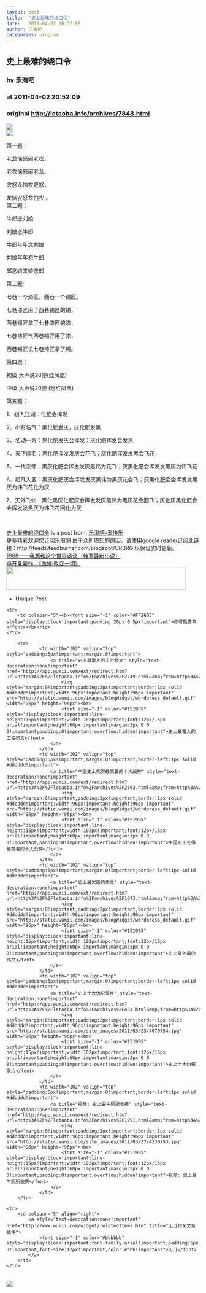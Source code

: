 ```yaml
---
layout: post
title:  "史上最难的绕口令"
date:   2011-04-02 20:52:09
author: 乐淘吧
categories: program
---
```


## 史上最难的绕口令
### by 乐淘吧
### at 2011-04-02 20:52:09
### original <http://letaoba.info/archives/7848.html>

<p><a href="http://feedads.g.doubleclick.net/~a/Opnc2VwFpD1FFHSpuh5-1MNIlIQ/0/da"><img src="http://feedads.g.doubleclick.net/~a/Opnc2VwFpD1FFHSpuh5-1MNIlIQ/0/di" border="0" ismap></a><br>
<a href="http://feedads.g.doubleclick.net/~a/Opnc2VwFpD1FFHSpuh5-1MNIlIQ/1/da"><img src="http://feedads.g.doubleclick.net/~a/Opnc2VwFpD1FFHSpuh5-1MNIlIQ/1/di" border="0" ismap></a></p><p>第一题：</p>
<p>老龙恼怒闹老农，</p>
<p>老农恼怒闹老龙。</p>
<p>农怒龙恼农更怒，</p>
<p>龙恼农怒龙怕农 。<br>
第二题：</p>
<p>牛郎恋刘娘</p>
<p>刘娘恋牛郎</p>
<p>牛郎年年念刘娘</p>
<p>刘娘年年恋牛郎</p>
<p>郎念娘来娘恋郎</p>
<p>第三题:</p>
<p>七巷一个漆匠，西巷一个锡匠。</p>
<p>七巷漆匠用了西巷锡匠的锡，</p>
<p>西巷锡匠拿了七巷漆匠的漆，</p>
<p>七巷漆匠气西巷锡匠用了漆，</p>
<p>西巷锡匠讥七巷漆匠拿了锡。</p>
<p>第四题：</p>
<p>初级 大声说20便(红凤凰)</p>
<p>中级 大声说20便 (粉红凤凰)</p>
<p>第五题：</p>
<p>1、初入江湖：化肥会挥发</p>
<p>2、小有名气：黑化肥发灰，灰化肥发黑</p>
<p>3、名动一方：黑化肥发灰会挥发；灰化肥挥发会发黑</p>
<p>4、天下闻名：黑化肥挥发发灰会花飞；灰化肥挥发发黑会飞花</p>
<p>5、一代宗师：黑灰化肥会挥发发灰黑讳为花飞；灰黑化肥会挥发发黑灰为讳飞花</p>
<p>6、超凡入圣：黑灰化肥灰会挥发发灰黑讳为黑灰花会飞；灰黑化肥会会挥发发黑灰为讳飞花化为灰</p>
<p>7、天外飞仙：黑化黑灰化肥灰会挥发发灰黑讳为黑灰花会回飞；灰化灰黑化肥会会挥发发黑灰为讳飞花回化为灰</p>
<p> </p>
<p><a href="http://letaoba.info/archives/7848.html">史上最难的绕口令</a> is a post from: <a href="http://letaoba.info">乐淘吧-淘快乐</a>
<br>
更多精彩欢迎您订阅<a href="http://feeds.feedburner.com/blogspot/CRBRG">乐淘吧</a>
由于众所周知的原因，请使用google reader订阅此链接：http://feeds.feedburner.com/blogspot/CRBRG  以保证实时更新。
<br>
<a href="http://www.amazon.cn/mn/detailApp/ref=as_li_qf_sp_asin_tl?_encoding=UTF8&amp;tag=zyongxin-23&amp;linkCode=as2&amp;asin=B0043PLAFC&amp;camp=536&amp;creative=3200&amp;creativeASIN=B0043PLAFC">1988——我想和这个世界谈谈（韩寒最新小说）</a><img src="http://www.assoc-amazon.cn/e/ir?t=zyongxin-23&amp;l=as2&amp;o=28&amp;a=B0043PLAFC" width="1" height="1" border="0" alt="" style="border:none!important;margin:0px!important">
<br>
<a href="http://www.amazon.cn/mn/detailApp/ref=as_li_qf_sp_asin_tl?_encoding=UTF8&amp;tag=zyongxin-23&amp;linkCode=as2&amp;asin=B004IK9G9E&amp;camp=536&amp;creative=3200&amp;creativeASIN=B004IK9G9E">李开复新作：《微博:改变一切》</a><img src="http://www.assoc-amazon.cn/e/ir?t=zyongxin-23&amp;l=as2&amp;o=28&amp;a=B004IK9G9E" width="1" height="1" border="0" alt="" style="border:none!important;margin:0px!important">
<a href="http://www.taobao.com/go/chn/tbk_channel/huangguan.php?pid=mm_14340546_0_0&amp;eventid=101858"><img title="淘宝皇冠" src="http://letaoba.info/wp-content/uploads/2010/11/%E6%B7%98%E5%AE%9D%E7%9A%87%E5%86%A0%E5%BA%97%E9%93%BA.jpg" alt="" width="468" height="60"></a>
</p>
<div><ul><li>Unique Post</li></ul></div><table cellspacing="0" cellpadding="3" border="0" style="clear:both">
    
    <tr>
        <td colspan="5"><b><font size="-1" color="#FF2605" style="display:block!important;padding:20px 0 5px!important">你可能喜欢</font></b></td>
    </tr>
    
        <tr>
                <td width="102" valign="top" style="padding:5px!important;margin:0!important">
                    <a title="史上最雷人的工资祭文" style="text-decoration:none!important" href="http://app.wumii.com/ext/redirect.htm?url=http%3A%2F%2Fletaoba.info%2Farchives%2F2749.html&amp;from=http%3A%2F%2Fletaoba.info%2Farchives%2F7848.html">
                        <img style="margin:0!important;padding:2px!important;border:1px solid #dddddd!important;width:96px!important;height:96px!important" src="http://static.wumii.com/images/blogWidget/wordpress_default.gif" width="96px" height="96px"><br>
                        <font size="-1" color="#1519B5" style="display:block!important;line-height:15px!important;width:102px!important;font:12px/15px arial!important;height:60px!important;margin:3px 0 0 0!important;padding:0!important;overflow:hidden!important">史上最雷人的工资祭文</font>
                    </a>
                </td>
                <td width="102" valign="top" style="padding:5px!important;margin:0!important;border-left:1px solid #dddddd!important">
                    <a title="中国史上死得最窝囊的十大战神" style="text-decoration:none!important" href="http://app.wumii.com/ext/redirect.htm?url=http%3A%2F%2Fletaoba.info%2Farchives%2F2563.html&amp;from=http%3A%2F%2Fletaoba.info%2Farchives%2F7848.html">
                        <img style="margin:0!important;padding:2px!important;border:1px solid #dddddd!important;width:96px!important;height:96px!important" src="http://static.wumii.com/images/blogWidget/wordpress_default.gif" width="96px" height="96px"><br>
                        <font size="-1" color="#1519B5" style="display:block!important;line-height:15px!important;width:102px!important;font:12px/15px arial!important;height:60px!important;margin:3px 0 0 0!important;padding:0!important;overflow:hidden!important">中国史上死得最窝囊的十大战神</font>
                    </a>
                </td>
                <td width="102" valign="top" style="padding:5px!important;margin:0!important;border-left:1px solid #dddddd!important">
                    <a title="史上最欠扁的作文" style="text-decoration:none!important" href="http://app.wumii.com/ext/redirect.htm?url=http%3A%2F%2Fletaoba.info%2Farchives%2F1073.html&amp;from=http%3A%2F%2Fletaoba.info%2Farchives%2F7848.html">
                        <img style="margin:0!important;padding:2px!important;border:1px solid #dddddd!important;width:96px!important;height:96px!important" src="http://static.wumii.com/images/blogWidget/wordpress_default.gif" width="96px" height="96px"><br>
                        <font size="-1" color="#1519B5" style="display:block!important;line-height:15px!important;width:102px!important;font:12px/15px arial!important;height:60px!important;margin:3px 0 0 0!important;padding:0!important;overflow:hidden!important">史上最欠扁的作文</font>
                    </a>
                </td>
                <td width="102" valign="top" style="padding:5px!important;margin:0!important;border-left:1px solid #dddddd!important">
                    <a title="史上十大伪纪录片" style="text-decoration:none!important" href="http://app.wumii.com/ext/redirect.htm?url=http%3A%2F%2Fletaoba.info%2Farchives%2F431.html&amp;from=http%3A%2F%2Fletaoba.info%2Farchives%2F7848.html">
                        <img style="margin:0!important;padding:2px!important;border:1px solid #dddddd!important;width:96px!important;height:96px!important" src="http://static.wumii.com/site_images/2011/03/23/4079754.jpg" width="96px" height="96px"><br>
                        <font size="-1" color="#1519B5" style="display:block!important;line-height:15px!important;width:102px!important;font:12px/15px arial!important;height:60px!important;margin:3px 0 0 0!important;padding:0!important;overflow:hidden!important">史上十大伪纪录片</font>
                    </a>
                </td>
                <td width="102" valign="top" style="padding:5px!important;margin:0!important;border-left:1px solid #dddddd!important">
                    <a title="视频: 史上最牛厕所收费" style="text-decoration:none!important" href="http://app.wumii.com/ext/redirect.htm?url=http%3A%2F%2Fletaoba.info%2Farchives%2F1991.html&amp;from=http%3A%2F%2Fletaoba.info%2Farchives%2F7848.html">
                        <img style="margin:0!important;padding:2px!important;border:1px solid #dddddd!important;width:96px!important;height:96px!important" src="http://static.wumii.com/site_images/2011/03/27/4330753.jpg" width="96px" height="96px"><br>
                        <font size="-1" color="#1519B5" style="display:block!important;line-height:15px!important;width:102px!important;font:12px/15px arial!important;height:60px!important;margin:3px 0 0 0!important;padding:0!important;overflow:hidden!important">视频: 史上最牛厕所收费</font>
                    </a>
                </td>
        </tr>
    
    <tr>
        <td colspan="5" align="right">
            <a style="text-decoration:none!important" href="http://www.wumii.com/widget/relatedItems.htm" title="无觅相关文章插件">
                <font size="-1" color="#bbbbbb" style="display:block!important;font-family:arial!important;padding:5px 0!important;font-size:12px!important;color:#bbb!important">无觅</font>
            </a>
        </td>
    </tr>
</table><div>
<a href="http://feeds.feedburner.com/~ff/blogspot/CRBRG?a=xhKiYhxFEBM:yJrC_vguFAY:yIl2AUoC8zA"><img src="http://feeds.feedburner.com/~ff/blogspot/CRBRG?d=yIl2AUoC8zA" border="0"></a>
</div><img src="http://feeds.feedburner.com/~r/blogspot/CRBRG/~4/xhKiYhxFEBM" height="1" width="1">